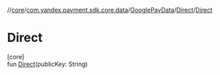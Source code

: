 //[core](../../../../index.md)/[com.yandex.payment.sdk.core.data](../../index.md)/[GooglePayData](../index.md)/[Direct](index.md)/[Direct](-direct.md)

# Direct

[core]\
fun [Direct](-direct.md)(publicKey: String)
